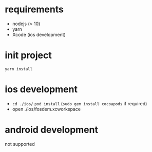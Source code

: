 # requirements

- nodejs (> 10)
- yarn
- Xcode (ios development)

# init project

```yarn install```

# ios development

- ```cd ./ios/``` ```pod install``` (```sudo gem install cocoapods``` if required)
- open ./ios/fosdem.xcworkspace



# android development

not supported